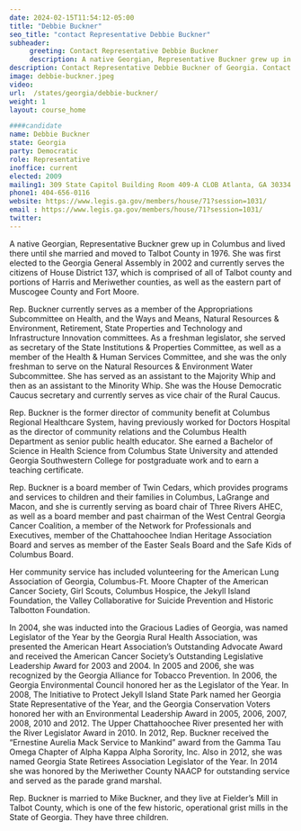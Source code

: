 ```yaml
---
date: 2024-02-15T11:54:12-05:00
title: "Debbie Buckner"
seo_title: "contact Representative Debbie Buckner"
subheader:
     greeting: Contact Representative Debbie Buckner
     description: A native Georgian, Representative Buckner grew up in Columbus and lived there until she married and moved to Talbot County in 1976. She was first elected to the Georgia General Assembly in 2002 and currently serves the citizens of House District 137, which is comprised of all of Talbot county and portions of Harris and Meriwether counties, as well as the eastern part of Muscogee County and Fort Moore.
description: Contact Representative Debbie Buckner of Georgia. Contact information for Debbie Buckner includes email address, phone number, and mailing address.
image: debbie-buckner.jpeg
video:
url:  /states/georgia/debbie-buckner/
weight: 1
layout: course_home

####candidate
name: Debbie Buckner
state: Georgia
party: Democratic
role: Representative
inoffice: current
elected: 2009
mailing1: 309 State Capitol Building Room 409-A CLOB Atlanta, GA 30334
phone1: 404-656-0116
website: https://www.legis.ga.gov/members/house/71?session=1031/
email : https://www.legis.ga.gov/members/house/71?session=1031/
twitter:
---
```


A native Georgian, Representative Buckner grew up in Columbus and lived there until she married and moved to Talbot County in 1976. She was first elected to the Georgia General Assembly in 2002 and currently serves the citizens of House District 137, which is comprised of all of Talbot county and portions of Harris and Meriwether counties, as well as the eastern part of Muscogee County and Fort Moore.

Rep. Buckner currently serves as a member of the Appropriations Subcommittee on Health, and the Ways and Means, Natural Resources & Environment, Retirement, State Properties and Technology and Infrastructure Innovation committees. As a freshman legislator, she served as secretary of the State Institutions & Properties Committee, as well as a member of the Health & Human Services Committee, and she was the only freshman to serve on the Natural Resources & Environment Water Subcommittee. She has served as an assistant to the Majority Whip and then as an assistant to the Minority Whip. She was the House Democratic Caucus secretary and currently serves as vice chair of the Rural Caucus.

Rep. Buckner is the former director of community benefit at Columbus Regional Healthcare System, having previously worked for Doctors Hospital as the director of community relations and the Columbus Health Department as senior public health educator. She earned a Bachelor of Science in Health Science from Columbus State University and attended Georgia Southwestern College for postgraduate work and to earn a teaching certificate.

Rep. Buckner is a board member of Twin Cedars, which provides programs and services to children and their families in Columbus, LaGrange and Macon, and she is currently serving as board chair of Three Rivers AHEC, as well as a board member and past chairman of the West Central Georgia Cancer Coalition, a member of the Network for Professionals and Executives, member of the Chattahoochee Indian Heritage Association Board and serves as member of the Easter Seals Board and the Safe Kids of Columbus Board.

Her community service has included volunteering for the American Lung Association of Georgia, Columbus-Ft. Moore Chapter of the American Cancer Society, Girl Scouts, Columbus Hospice, the Jekyll Island Foundation, the Valley Collaborative for Suicide Prevention and Historic Talbotton Foundation.

In 2004, she was inducted into the Gracious Ladies of Georgia, was named Legislator of the Year by the Georgia Rural Health Association, was presented the American Heart Association’s Outstanding Advocate Award and received the American Cancer Society’s Outstanding Legislative Leadership Award for 2003 and 2004. In 2005 and 2006, she was recognized by the Georgia Alliance for Tobacco Prevention. In 2006, the Georgia Environmental Council honored her as the Legislator of the Year. In 2008, The Initiative to Protect Jekyll Island State Park named her Georgia State Representative of the Year, and the Georgia Conservation Voters honored her with an Environmental Leadership Award in 2005, 2006, 2007, 2008, 2010 and 2012. The Upper Chattahoochee River presented her with the River Legislator Award in 2010. In 2012, Rep. Buckner received the “Ernestine Aurelia Mack Service to Mankind” award from the Gamma Tau Omega Chapter of Alpha Kappa Alpha Sorority, Inc. Also in 2012, she was named Georgia State Retirees Association Legislator of the Year. In 2014 she was honored by the Meriwether County NAACP for outstanding service and served as the parade grand marshal.

Rep. Buckner is married to Mike Buckner, and they live at Fielder’s Mill in Talbot County, which is one of the few historic, operational grist mills in the State of Georgia. They have three children.
